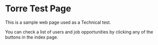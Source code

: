 # Torre Test Page

This is a sample web page used as a Technical test.

You can check a list of users and job opportunities by clicking any of the buttons in the index page.
